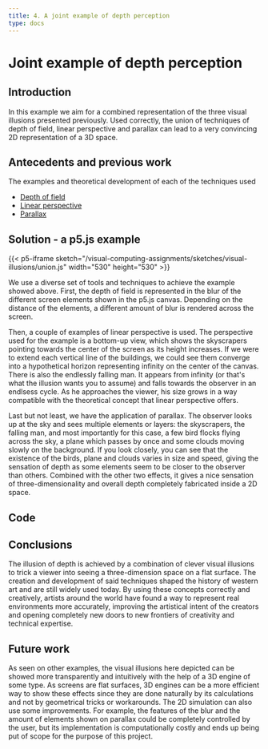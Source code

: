 ```yaml
---
title: 4. A joint example of depth perception
type: docs
---
```


# **Joint example of depth perception**

## **Introduction**

In this example we aim for a combined representation of the three visual illusions presented previously. Used correctly, the union of techniques of depth of field, linear perspective and parallax can lead to a very convincing 2D representation of a 3D space.

## **Antecedents and previous work**

The examples and theoretical development of each of the techniques used

- [Depth of field](/visual-computing-assignments/docs/visual-illusions/depth-of-field)
- [Linear perspective](/visual-computing-assignments/docs/visual-illusions/linear-perspective)
- [Parallax](/visual-computing-assignments/docs/visual-illusions/parallax)

## **Solution - a p5.js example**

{{< p5-iframe sketch="/visual-computing-assignments/sketches/visual-illusions/union.js" width="530" height="530" >}}

We use a diverse set of tools and techniques to achieve the example showed above. First, the depth of field is represented in the blur of the different screen elements shown in the p5.js canvas. Depending on the distance of the elements, a different amount of blur is rendered across the screen.

Then, a couple of examples of linear perspective is used. The perspective used for the example is a bottom-up view, which shows the skyscrapers pointing towards the center of the screen as its height increases. If we were to extend each vertical line of the buildings, we could see them converge into a hypothetical horizon representing infinity on the center of the canvas. There is also the endlessly falling man. It appears from infinity (or that's what the illusion wants you to assume) and falls towards the observer in an endlsess cycle. As he approaches the viewer, his size grows in a way compatible with the theoretical concept that linear perspective offers.

Last but not least, we have the application of parallax. The observer looks up at the sky and sees multiple elements or layers: the skyscrapers, the falling man, and most importantly for this case, a few bird flocks flying across the sky, a plane which passes by once and some clouds moving slowly on the background. If you look closely, you can see that the existence of the birds, plane and clouds varies in size and speed, giving the sensation of depth as some elements seem to be closer to the observer than others. Combined with the other two effects, it gives a nice sensation of three-dimensionality and overall depth completely fabricated inside a 2D space.

## **Code**

## **Conclusions**

The illusion of depth is achieved by a combination of clever visual illusions to trick a viewer into seeing a three-dimension space on a flat surface. The creation and development of said techniques shaped the history of western art and are still widely used today. By using these concepts correctly and creatively, artists around the world have found a way to represent real environments more accurately, improving the artistical intent of the creators and opening completely new doors to new frontiers of creativity and technical expertise.

## **Future work**

As seen on other examples, the visual illusions here depicted can be showed more transparently and intuitively with the help of a 3D engine of some type. As screens are flat surfaces, 3D engines can be a more efficient way to show these effects since they are done naturally by its calculations and not by geometrical tricks or workarounds. The 2D simulation can also use some improvements. For example, the features of the blur and the amount of elements shown on parallax could be completely controlled by the user, but its implementation is computationally costly and ends up being put of scope for the purpose of this project.
